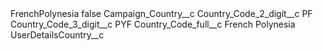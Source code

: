 <?xml version="1.0" encoding="UTF-8"?>
<CustomMetadata xmlns="http://soap.sforce.com/2006/04/metadata" xmlns:xsi="http://www.w3.org/2001/XMLSchema-instance" xmlns:xsd="http://www.w3.org/2001/XMLSchema">
    <label>FrenchPolynesia</label>
    <protected>false</protected>
    <values>
        <field>Campaign_Country__c</field>
        <value xsi:nil="true"/>
    </values>
    <values>
        <field>Country_Code_2_digit__c</field>
        <value xsi:type="xsd:string">PF</value>
    </values>
    <values>
        <field>Country_Code_3_digit__c</field>
        <value xsi:type="xsd:string">PYF</value>
    </values>
    <values>
        <field>Country_Code_full__c</field>
        <value xsi:type="xsd:string">French Polynesia</value>
    </values>
    <values>
        <field>UserDetailsCountry__c</field>
        <value xsi:nil="true"/>
    </values>
</CustomMetadata>
